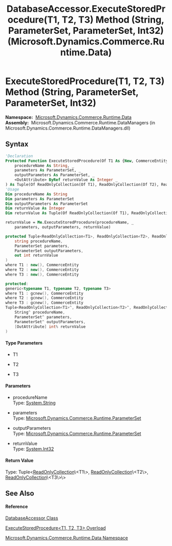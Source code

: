 ﻿---
title: DatabaseAccessor.ExecuteStoredProcedure(T1, T2, T3) Method (String, ParameterSet, ParameterSet, Int32) (Microsoft.Dynamics.Commerce.Runtime.Data)
TOCTitle: ExecuteStoredProcedure(T1, T2, T3) Method (String, ParameterSet, ParameterSet, Int32)
ms:assetid: M:Microsoft.Dynamics.Commerce.Runtime.Data.DatabaseAccessor.ExecuteStoredProcedure``3(System.String,Microsoft.Dynamics.Commerce.Runtime.ParameterSet,Microsoft.Dynamics.Commerce.Runtime.ParameterSet,System.Int32@)
ms:mtpsurl: https://technet.microsoft.com/en-us/library/Dn989071(v=AX.60)
ms:contentKeyID: 65319027
ms.date: 05/18/2015
mtps_version: v=AX.60
dev_langs:
- vb
- csharp
- c++
---

# ExecuteStoredProcedure(T1, T2, T3) Method (String, ParameterSet, ParameterSet, Int32)

**Namespace:**  [Microsoft.Dynamics.Commerce.Runtime.Data](microsoft-dynamics-commerce-runtime-data-namespace.md)  
**Assembly:**  Microsoft.Dynamics.Commerce.Runtime.DataManagers (in Microsoft.Dynamics.Commerce.Runtime.DataManagers.dll)

## Syntax

``` vb
'Declaration
Protected Function ExecuteStoredProcedure(Of T1 As {New, CommerceEntity}, T2 As {New, CommerceEntity}, T3 As {New, CommerceEntity}) ( _
    procedureName As String, _
    parameters As ParameterSet, _
    outputParameters As ParameterSet, _
    <OutAttribute> ByRef returnValue As Integer _
) As Tuple(Of ReadOnlyCollection(Of T1), ReadOnlyCollection(Of T2), ReadOnlyCollection(Of T3))
'Usage
Dim procedureName As String
Dim parameters As ParameterSet
Dim outputParameters As ParameterSet
Dim returnValue As Integer
Dim returnValue As Tuple(Of ReadOnlyCollection(Of T1), ReadOnlyCollection(Of T2), ReadOnlyCollection(Of T3))

returnValue = Me.ExecuteStoredProcedure(procedureName, _
    parameters, outputParameters, returnValue)
```

``` csharp
protected Tuple<ReadOnlyCollection<T1>, ReadOnlyCollection<T2>, ReadOnlyCollection<T3>> ExecuteStoredProcedure<T1, T2, T3>(
    string procedureName,
    ParameterSet parameters,
    ParameterSet outputParameters,
    out int returnValue
)
where T1 : new(), CommerceEntity
where T2 : new(), CommerceEntity
where T3 : new(), CommerceEntity
```

``` c++
protected:
generic<typename T1, typename T2, typename T3>
where T1 : gcnew(), CommerceEntity
where T2 : gcnew(), CommerceEntity
where T3 : gcnew(), CommerceEntity
Tuple<ReadOnlyCollection<T1>^, ReadOnlyCollection<T2>^, ReadOnlyCollection<T3>^>^ ExecuteStoredProcedure(
    String^ procedureName, 
    ParameterSet^ parameters, 
    ParameterSet^ outputParameters, 
    [OutAttribute] int% returnValue
)
```

#### Type Parameters

  - T1

<!-- end list -->

  - T2

<!-- end list -->

  - T3

#### Parameters

  - procedureName  
    Type: [System.String](https://technet.microsoft.com/en-us/library/s1wwdcbf\(v=ax.60\))  

<!-- end list -->

  - parameters  
    Type: [Microsoft.Dynamics.Commerce.Runtime.ParameterSet](parameterset-class-microsoft-dynamics-commerce-runtime.md)  

<!-- end list -->

  - outputParameters  
    Type: [Microsoft.Dynamics.Commerce.Runtime.ParameterSet](parameterset-class-microsoft-dynamics-commerce-runtime.md)  

<!-- end list -->

  - returnValue  
    Type: [System.Int32](https://technet.microsoft.com/en-us/library/td2s409d\(v=ax.60\))  

#### Return Value

Type: Tuple\<[ReadOnlyCollection](https://technet.microsoft.com/en-us/library/ms132474\(v=ax.60\))\<T1\>, [ReadOnlyCollection](https://technet.microsoft.com/en-us/library/ms132474\(v=ax.60\))\<T2\>, [ReadOnlyCollection](https://technet.microsoft.com/en-us/library/ms132474\(v=ax.60\))\<T3\>\>  

## See Also

#### Reference

[DatabaseAccessor Class](databaseaccessor-class-microsoft-dynamics-commerce-runtime-data.md)

[ExecuteStoredProcedure\<T1, T2, T3\> Overload](databaseaccessor-executestoredprocedure-t1-t2-t3-method-microsoft-dynamics-commerce-runtime-data.md)

[Microsoft.Dynamics.Commerce.Runtime.Data Namespace](microsoft-dynamics-commerce-runtime-data-namespace.md)


